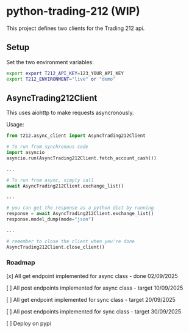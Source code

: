 # python-trading-212 (WIP)

This project defines two clients for the Trading 212 api.

## Setup
Set the two environment variables:
```bash
export export T212_API_KEY=123_YOUR_API_KEY
export T212_ENVIRONMENT="live" or "demo"
```


## AsyncTrading212Client
This uses aiohttp to make requests asyncronously.

Usage:
```python
from t212.async_client import AsyncTrading212Client

# To run from synchronous code
import asyncio
asyncio.run(AsyncTrading212Client.fetch_account_cash())

...

# To run from async, simply call
await AsyncTrading212Client.exchange_list()

...

# you can get the response as a python dict by running 
response = await AsyncTrading212Client.exchange_list()
response.model_dump(mode="json")

...

# remember to close the client when you're done
AsyncTrading212Client.close_client()

```

### Roadmap
[x] All get endpoint implemented for async class - done 02/09/2025

[ ] All post endpoints implemented for async class - target 10/09/2025

[ ] All get endpoint implemented for sync class - target 20/09/2025

[ ] All post endpoints implemented for sync class - target 30/09/2025

[ ] Deploy on pypi